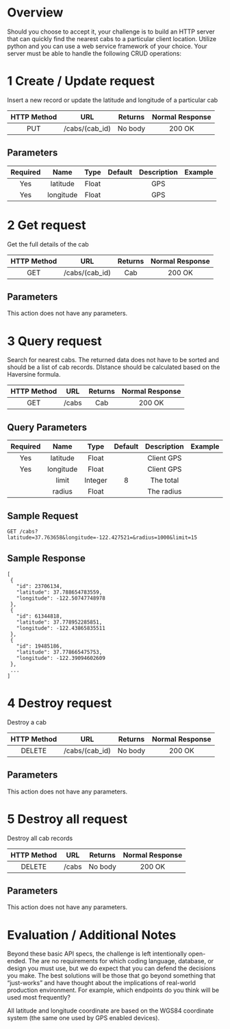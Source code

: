 # Overview

Should you choose to accept it, your challenge is to build an HTTP server that can quickly find
the nearest cabs to a particular client location. Utilize python and you can use a web service
framework of your choice. Your server must be able to handle the following CRUD operations:

# 1 Create / Update request

Insert a new record or update the latitude and longitude of a particular cab

HTTP Method | URL | Returns | Normal Response
:----------:|:---:|:-------:|:--------------:
PUT | /cabs/(cab_id) | No body | 200 OK

## Parameters

Required | Name | Type | Default | Description | Example
:-------:|:----:|:----:|:-------:|:-----------:|:------:
Yes | latitude | Float | | GPS |
Yes | longitude | Float | | GPS |

# 2 Get request

Get the full details of the cab

HTTP Method | URL | Returns | Normal Response
:----------:|:---:|:-------:|:--------------:
GET | /cabs/(cab_id) | Cab | 200 OK

## Parameters

This action does not have any parameters.

# 3 Query request

Search for nearest cabs. The returned data does not have to be sorted and should be a list of
cab records. DIstance should be calculated based on the Haversine formula.

HTTP Method | URL | Returns | Normal Response
:----------:|:---:|:-------:|:--------------:
GET | /cabs | Cab | 200 OK

## Query Parameters

Required | Name | Type | Default | Description | Example
:-------:|:----:|:----:|:-------:|:-----------:|:------:
Yes | latitude | Float | |  Client GPS |
Yes | longitude | Float | | Client GPS |
|| limit | Integer | 8 | The total |
|| radius | Float || The radius |

## Sample Request

    GET /cabs?latitude=37.763658&longitude=-122.427521=&radius=1000&limit=15

## Sample Response

    [
     {
       "id": 23706134,
       "latitude": 37.788654783559,
       "longitude": -122.50747748978
     },
     {
       "id": 61344818,
       "latitude": 37.778952285851,
       "longitude": -122.43865835511
     },
     {
       "id": 19485186,
       "latitude": 37.778665475753,
       "longitude": -122.39094602609
     },
     ...
    ]

# 4 Destroy request

Destroy a cab

HTTP Method | URL | Returns | Normal Response
:----------:|:---:|:-------:|:--------------:
DELETE | /cabs/(cab_id) | No body | 200 OK

## Parameters

This action does not have any parameters.

# 5 Destroy all request

Destroy all cab records

HTTP Method | URL | Returns | Normal Response
:----------:|:---:|:-------:|:--------------:
DELETE | /cabs | No body | 200 OK

## Parameters

This action does not have any parameters.


# Evaluation / Additional Notes

Beyond these basic API specs, the challenge is left intentionally open-ended. The are no
requirements for which coding language, database, or design you must use, but we do expect
that you can defend the decisions you make. The best solutions will be those that go beyond
something that “just-works” and have thought about the implications of real-world production
environment. For example, which endpoints do you think will be used most frequently?

All latitude and longitude coordinate are based on the WGS84 coordinate system (the same one
used by GPS enabled devices).